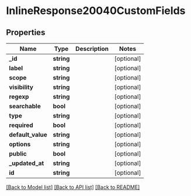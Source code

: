 # InlineResponse20040CustomFields

## Properties
Name | Type | Description | Notes
------------ | ------------- | ------------- | -------------
**_id** | **string** |  | [optional] 
**label** | **string** |  | [optional] 
**scope** | **string** |  | [optional] 
**visibility** | **string** |  | [optional] 
**regexp** | **string** |  | [optional] 
**searchable** | **bool** |  | [optional] 
**type** | **string** |  | [optional] 
**required** | **bool** |  | [optional] 
**default_value** | **string** |  | [optional] 
**options** | **string** |  | [optional] 
**public** | **bool** |  | [optional] 
**_updated_at** | **string** |  | [optional] 
**id** | **string** |  | [optional] 

[[Back to Model list]](../../README.md#documentation-for-models) [[Back to API list]](../../README.md#documentation-for-api-endpoints) [[Back to README]](../../README.md)

